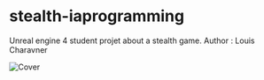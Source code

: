# stealth-iaprogramming
Unreal engine 4 student projet about a stealth game.
Author : Louis Charavner

![Cover](cover.png)

